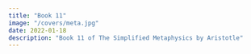 ```yaml
---
title: "Book 11"
image: "/covers/meta.jpg"
date: 2022-01-18
description: "Book 11 of The Simplified Metaphysics by Aristotle"
---
```

